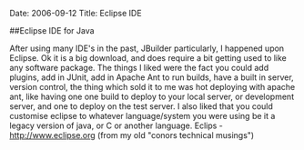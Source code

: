Date: 2006-09-12
Title: Eclipse IDE

##Eclipse IDE for Java

After using many IDE's in the past, JBuilder particularly, I happened upon Eclipse. Ok it is a big download, and does require a bit getting used to like any software package. The things I liked were the fact you could add plugins, add in JUnit, add in Apache Ant to run builds, have a built in server, version control, the thing which sold it to me was hot deploying with apache ant, like having one one build to deploy to your local server, or development server, and one to deploy on the test server.
I also liked that you could customise eclipse to whatever language/system you were using be it a legacy version of java, or C or another language.
Eclips - <http://www.eclipse.org>
(from my old "conors technical musings")
